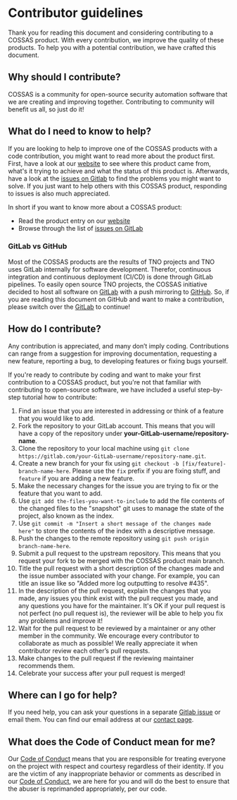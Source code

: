 # Contributor guidelines
Thank you for reading this document and considering contributing to a COSSAS product. With every contribution, we improve the quality of these products. To help you with a potential contribution, we have crafted this document. 

## Why should I contribute?
COSSAS is a community for open-source security automation software that we are creating and improving together. Contributing to community will benefit us all, so just do it!

## What do I need to know to help?
If you are looking to help to improve one of the COSSAS products with a code contribution, you might want to read more about the product first. First, have a look at our [website](https://cossas-project.org) to see where this product came from, what's it trying to achieve and what the status of this product is. Afterwards, have a look at the [issues on Gitlab](https://gitlab.com/cossas/dgad/-/issues) to find the problems you might want to solve. If you just want to help others with this COSSAS product, responding to issues is also much appreciated. 

In short if you want to know more about a COSSAS product:
- Read the product entry on our [website](https://cossas-project.org/portfolio/dga-detective/)
- Browse through the list of [issues on GitLab](https://gitlab.com/cossas/dgad/-/issues)

### GitLab vs GitHub
Most of the COSSAS products are the results of TNO projects and TNO uses GitLab internally for software development. Therefor, continuous integration and continuous deployment (CI/CD) is done through GitLab pipelines. To easily open source TNO projects, the COSSAS initiative decided to host all software on [GitLab](https://gitlab.com/cossas) with a push mirroring to [GitHub](https://github.com/cossas). So, if you are reading this document on GitHub and want to make a contribution, please switch over the [GitLab](https://gitlab.com/cossas/dgad/) to continue!

## How do I contribute?
Any contribution is appreciated, and many don’t imply coding. Contributions can range from a suggestion for improving documentation, requesting a new feature, reporting a bug, to developing features or fixing bugs yourself. 

If you're ready to contribute by coding and want to make your first contribution to a COSSAS product, but you're not that familiar with contributing to open-source software, we have included a useful step-by-step tutorial how to contribute:

1. Find an issue that you are interested in addressing or think of a feature that you would like to add. 
1. Fork the repository to your GitLab account. This means that you will have a copy of the repository under **your-GitLab-username/repository-name**.
1. Clone the repository to your local machine using `git clone https://gitlab.com/your-GitLab-username/repository-name.git`.
1. Create a new branch for your fix using `git checkout -b [fix/feature]-branch-name-here`. Please use the `fix` prefix if you are fixing stuff, and `feature` if you are adding a new feature. 
1. Make the necessary changes for the issue you are trying to fix or the feature that you want to add.
1. Use `git add the-files-you-want-to-include` to add the file contents of the changed files to the "snapshot" git uses to manage the state of the project, also known as the index.
1. Use `git commit -m "Insert a short message of the changes made here"` to store the contents of the index with a descriptive message.
1. Push the changes to the remote repository using `git push origin branch-name-here`.
1. Submit a pull request to the upstream repository. This means that you request your fork to be merged with the COSSAS product main branch.
1. Title the pull request with a short description of the changes made and the issue number associated with your change. For example, you can title an issue like so "Added more log outputting to resolve #435".
1. In the description of the pull request, explain the changes that you made, any issues you think exist with the pull request you made, and any questions you have for the maintainer. It's OK if your pull request is not perfect (no pull request is), the reviewer will be able to help you fix any problems and improve it!
1. Wait for the pull request to be reviewed by a maintainer or any other member in the community. We encourage every contributor to collaborate as much as possible! We really appreciate it when contributor review each other’s pull requests. 
1. Make changes to the pull request if the reviewing maintainer recommends them.
1. Celebrate your success after your pull request is merged!

## Where can I go for help?
If you need help, you can ask your questions in a separate [Gitlab issue](https://gitlab.com/cossas/dgad/-/issues) or email them. You can find our email address at our [contact page](https://cossas-project.org/contact/).

## What does the Code of Conduct mean for me?
Our [Code of Conduct](https://gitlab.com/cossas/home/-/blob/main/CODE_OF_CONDUCT.md) means that you are responsible for treating everyone on the project with respect and courtesy regardless of their identity. If you are the victim of any inappropriate behavior or comments as described in our [Code of Conduct](https://gitlab.com/cossas/home/-/blob/main/CODE_OF_CONDUCT.md), we are here for you and will do the best to ensure that the abuser is reprimanded appropriately, per our code.
